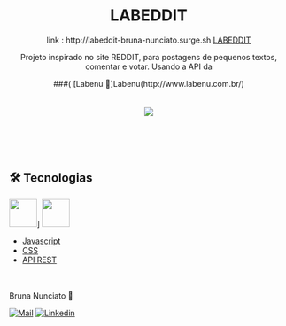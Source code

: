 <div Align='center'>

  # LABEDDIT
  <p Align="center">link : http://labeddit-bruna-nunciato.surge.sh
  <a href="labeddit-bruna-nunciato.surge.sh">  LABEDDIT</a></p>
  <p Align="center">Projeto inspirado no site REDDIT, para postagens de pequenos textos, comentar e votar. Usando a API  da</p>
  ###( [Labenu 🥰]Labenu(http://www.labenu.com.br/)

</div>
<div Align='center'>
<br/>
<br/>
<img src='./public/apresentacao.gif' heigth='120' />
</div>
<br/>
<br/>

<br/>
<br/>

## 🛠 Tecnologias

<code><img height="50" src="https://www.vectorlogo.zone/logos/reactjs/reactjs-ar21.svg"></code>]
[<code><img height="50" src="https://www.vectorlogo.zone/logos/nodejs/nodejs-horizontal.svg"></code>](https://nodejs.org/en/docs/)

- [Javascript](https://developer.mozilla.org/pt-BR/docs/Web/JavaScript)
- [CSS](https://developer.mozilla.org/pt-BR/docs/Web/CSS)
- [API REST](https://documenter.getpostman.com/view/7549981/SW12yx56?version=latest)

</br>
</br>
 Bruna Nunciato  💜

[![Mail](https://img.shields.io/badge/-Bruna_Nunciato-gray?style=flat-square&logo=gmail&logoColor=red&link=)](mailto:bruna_nunciato@hotmail.com)
[![Linkedin](https://img.shields.io/badge/-Bruna_Nunciato-blue?style=flat-square&logo=linkedin&logoColor=white&link=https://www.linkedin.com/in/bruna-nunciato-8b693531/)](https://www.linkedin.com/in/bruna-nunciato-8b693531/) <br />